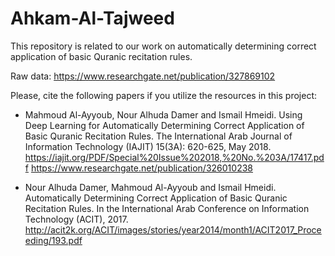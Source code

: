 # Ahkam-Al-Tajweed
This repository is related to our work on automatically determining correct application of basic Quranic recitation rules.

Raw data:
https://www.researchgate.net/publication/327869102

Please, cite the following papers if you utilize the resources in this project:

- Mahmoud Al-Ayyoub, Nour Alhuda Damer and Ismail Hmeidi. Using Deep Learning for Automatically Determining Correct Application of Basic Quranic Recitation Rules. The International Arab Journal of Information Technology (IAJIT) 15(3A): 620-625, May 2018.
https://iajit.org/PDF/Special%20Issue%202018,%20No.%203A/17417.pdf
https://www.researchgate.net/publication/326010238 

- Nour Alhuda Damer, Mahmoud Al-Ayyoub and Ismail Hmeidi. Automatically Determining Correct Application of Basic Quranic Recitation Rules. In the International Arab Conference on Information Technology (ACIT), 2017.
http://acit2k.org/ACIT/images/stories/year2014/month1/ACIT2017_Proceeding/193.pdf
